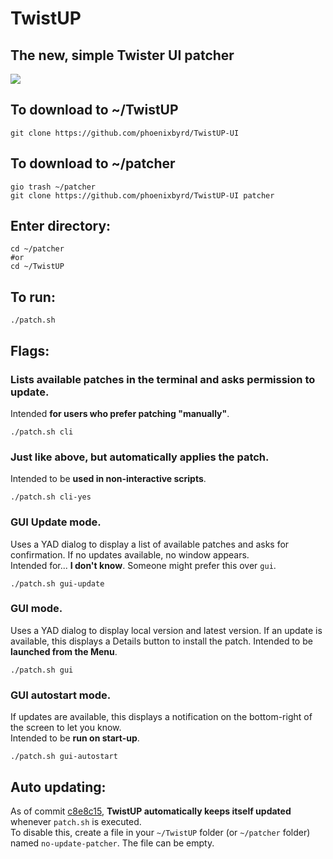 # TwistUP
## The new, simple Twister UI patcher
![](https://media.discordapp.net/attachments/738534235194916884/759921733825462322/TwisterOSPatcherLogo.png?width=960&height=186)  

## To download to ~/TwistUP 
```
git clone https://github.com/phoenixbyrd/TwistUP-UI
```
## To download to ~/patcher
```
gio trash ~/patcher
git clone https://github.com/phoenixbyrd/TwistUP-UI patcher
```
## Enter directory:
```
cd ~/patcher
#or
cd ~/TwistUP
```
## To run:
```
./patch.sh
```
## Flags:
### Lists available patches in the terminal and asks permission to update.
Intended **for users who prefer patching "manually"**.
```
./patch.sh cli
```
### Just like above, but automatically applies the patch.
Intended to be **used in non-interactive scripts**.
```
./patch.sh cli-yes
```
### GUI Update mode.
Uses a YAD dialog to display a list of available patches and asks for confirmation. If no updates available, no window appears.  
Intended for... **I don't know**. Someone might prefer this over `gui`.
```
./patch.sh gui-update
```
### GUI mode.
Uses a YAD dialog to display local version and latest version. If an update is available, this displays a Details button to install the patch.
Intended to be **launched from the Menu**.
```
./patch.sh gui
```
### GUI autostart mode.
If updates are available, this displays a notification on the bottom-right of the screen to let you know.  
Intended to be **run on start-up**.
```
./patch.sh gui-autostart
```

## Auto updating:
As of commit [c8e8c15](https://github.com/Botspot/TwistUP/commit/ab4a41750c26918f5753946e89d3d9b9d701d430), **TwistUP automatically keeps itself updated** whenever `patch.sh` is executed.  
To disable this, create a file in your `~/TwistUP` folder (or `~/patcher` folder) named `no-update-patcher`. The file can be empty.

